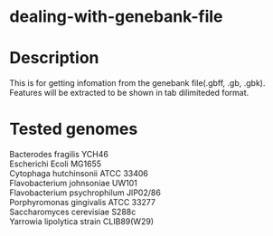 
dealing-with-genebank-file
=======================

# Description
This is for getting infomation from the genebank file(.gbff, .gb, .gbk). Features will be extracted to be shown in tab dilimiteded format.

# Tested genomes
Bacterodes fragilis YCH46<br>
Escherichi Ecoli MG1655<br>
Cytophaga hutchinsonii ATCC 33406<br>
Flavobacterium johnsoniae UW101<br>
Flavobacterium psychrophilum JIP02/86<br>
Porphyromonas gingivalis ATCC 33277<br>
Saccharomyces cerevisiae S288c<br>
Yarrowia lipolytica strain CLIB89(W29)<br>
